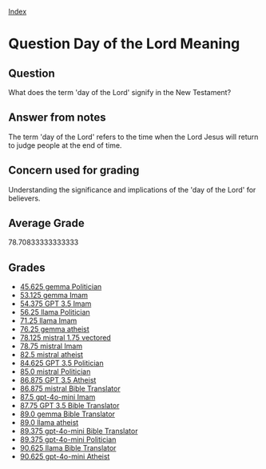 
[Index](../../index.md)
# Question Day of the Lord Meaning
## Question
What does the term 'day of the Lord' signify in the New Testament?

## Answer from notes
The term 'day of the Lord' refers to the time when the Lord Jesus will return to judge people at the end of time.

## Concern used for grading
Understanding the significance and implications of the 'day of the Lord' for believers.

## Average Grade
78.70833333333333

## Grades
 * [45.625 gemma Politician](../answers/gemma_Politician/Day_of_the_Lord_Meaning.md)
 * [53.125 gemma Imam](../answers/gemma_Imam/Day_of_the_Lord_Meaning.md)
 * [54.375 GPT 3.5 Imam](../answers/GPT_3.5_Imam/Day_of_the_Lord_Meaning.md)
 * [56.25 llama Politician](../answers/llama_Politician/Day_of_the_Lord_Meaning.md)
 * [71.25 llama Imam](../answers/llama_Imam/Day_of_the_Lord_Meaning.md)
 * [76.25 gemma atheist](../answers/gemma_atheist/Day_of_the_Lord_Meaning.md)
 * [78.125 mistral 1.75 vectored](../answers/mistral_1.75_vectored/Day_of_the_Lord_Meaning.md)
 * [78.75 mistral Imam](../answers/mistral_Imam/Day_of_the_Lord_Meaning.md)
 * [82.5 mistral atheist](../answers/mistral_atheist/Day_of_the_Lord_Meaning.md)
 * [84.625 GPT 3.5 Politician](../answers/GPT_3.5_Politician/Day_of_the_Lord_Meaning.md)
 * [85.0 mistral Politician](../answers/mistral_Politician/Day_of_the_Lord_Meaning.md)
 * [86.875 GPT 3.5 Atheist](../answers/GPT_3.5_Atheist/Day_of_the_Lord_Meaning.md)
 * [86.875 mistral Bible Translator](../answers/mistral_Bible_Translator/Day_of_the_Lord_Meaning.md)
 * [87.5 gpt-4o-mini Imam](../answers/gpt-4o-mini_Imam/Day_of_the_Lord_Meaning.md)
 * [87.75 GPT 3.5 Bible Translator](../answers/GPT_3.5_Bible_Translator/Day_of_the_Lord_Meaning.md)
 * [89.0 gemma Bible Translator](../answers/gemma_Bible_Translator/Day_of_the_Lord_Meaning.md)
 * [89.0 llama atheist](../answers/llama_atheist/Day_of_the_Lord_Meaning.md)
 * [89.375 gpt-4o-mini Bible Translator](../answers/gpt-4o-mini_Bible_Translator/Day_of_the_Lord_Meaning.md)
 * [89.375 gpt-4o-mini Politician](../answers/gpt-4o-mini_Politician/Day_of_the_Lord_Meaning.md)
 * [90.625 llama Bible Translator](../answers/llama_Bible_Translator/Day_of_the_Lord_Meaning.md)
 * [90.625 gpt-4o-mini Atheist](../answers/gpt-4o-mini_Atheist/Day_of_the_Lord_Meaning.md)
